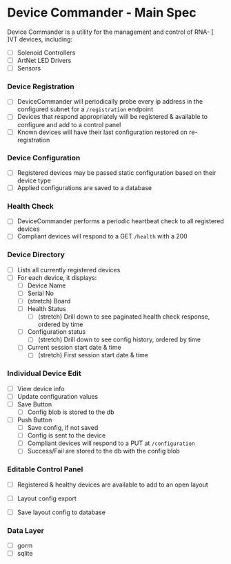 # Device Commander - Main Spec

Device Commander is a utility for the management and control of RNA- [ ]VT devices, including:

- [ ] Solenoid Controllers
- [ ] ArtNet LED Drivers
- [ ] Sensors

### Device Registration

- [ ] DeviceCommander will periodically probe every ip address in the configured subnet for a `/registration` endpoint
- [ ] Devices that respond appropriately will be registered & available to configure and add to a control panel
- [ ] Known devices will have their last configuration restored on re-registration

### Device Configuration

- [ ] Registered devices may be passed static configuration based on their device type
- [ ] Applied configurations are saved to a database

### Health Check

- [ ] DeviceCommander performs a periodic heartbeat check to all registered devices
- [ ] Compliant devices will respond to a GET `/health` with a 200

### Device Directory

- [ ] Lists all currently registered devices
- [ ] For each device, it displays:
  - [ ] Device Name
  - [ ] Serial No
  - [ ] (stretch) Board
  - [ ] Health Status
    - [ ] (stretch) Drill down to see paginated health check response, ordered by time
  - [ ] Configuration status
    - [ ] (stretch) Drill down to see config history, ordered by time
  - [ ] Current session start date & time
    - [ ] (stretch) First session start date & time

### Individual Device Edit

- [ ] View device info
- [ ] Update configuration values
- [ ] Save Button
  - [ ] Config blob is stored to the db
- [ ] Push Button
  - [ ] Save config, if not saved
  - [ ] Config is sent to the device
  - [ ] Compliant devices will respond to a PUT at `/configuration`
  - [ ] Success/Fail are stored to the db with the config blob

### Editable Control Panel

- [ ] Registered & healthy devices are available to add to an open layout
- [ ] Layout config export
- [ ] Save layout config to database


### Data Layer
- [ ] gorm
- [ ] sqlite
